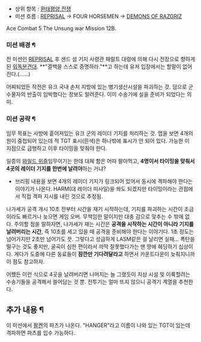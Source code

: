   * 상위 항목 : [환태평양 전쟁](%ED%99%98%ED%83%9C%ED%8F%89%EC%96%91%20%EC%A0%84%EC%9F%81.md)
  * 미션 흐름 : [REPRISAL](REPRISAL.md) -> FOUR HORSEMEN -> [DEMONS OF RAZGRIZ](DEMONS%20OF%20RAZGRIZ.md)  

Ace Combat 5 The Unsung war Mission 12B.

### 미션 배경 ¶

전 미션인 [REPRISAL](REPRISAL.md) 후 샌드 섬 기지 사령관 패럴트 대령에 의해 다시 전장으로 향하게 된 [워독분견대](%EC%9B%8C%EB%8F%85%20%EB%B6%84%EA%B2%AC%EB%8C%80.md). **"결백을 스스로
증명하라."**고 하는데 유저 입장에서는 할말이 없어진다.(......)

  

어찌되었든 작전은 유크 국내 손처 지방에 있는 병기생산시설을 파괴하는 것. 덤으로 군수물자의 반출이 임박했다는 정보도 알려준다. 이미
수송기에 실을 준비가 되었다는 의미.  

### 미션 공략 ¶

  

임무 목표는 사방에 흩어져있는 유크 군의 레이더 기지를 처리하는 것. 맵을 보면 4개의 원이 중첩되어 있는데 적 TGT 표시(흰색)은
하나밖에 표시가 안 되어 있다. 가능한 이 지점으로 급행하고 이후 타이밍을 맞춰야 한다.  

  

일종의 [와일드 위즐](%EC%99%80%EC%9D%BC%EB%93%9C%20%EC%9C%84%EC%A6%90.md)임무이기는 한데
대체 함은 어따 팔아먹고, **4명이서 타이밍을 맞춰서 4곳의 레이더 기지를 한번에 날려야**하는 거냐?

  

  * 브리핑 내용을 보면 4개의 레이더 기지가 링크되어 있어서 동시에 격파해야 한다는 이야기가 나온다. HARM(대 레이더 미사일)을 쏴도 되겠지만 타이밍이라는 관점에서 직접 격파 지시를 내린 것으로 추정됨.  

나가세가 공격 개시 10초 전부터 시간을 재기 시작하는데, 기지를 파괴하는 시간이 조금이라도 빠르거나 늦으면 게임 오버. 무책임한 말이지만
대충 감으로 맞추는 수 밖에 없다. 주의할 점을 말하자면, 나가세가 재는 시간은 **공격을 시작하는 시간이 아니라 기지를 날려버리는
시간**, 즉 10초를 세고 있을 때 공격을 준비해야 한다는 이야기다. 1초 정도는 넘어가지만 2초만 넘어가도 끗. 그렇다고 성급하게
LASM같은 걸 날리면 실패... 폭탄을 떨구는 것도 좋지만, 굴곡이 심한 편이라서 까딱 잘못했다가는 맨 땅에 헤딩하기 십상이다. 게다가
도중에 다른 동료들이 **잠깐만 기다려달라고** 하면서 카운트다운이 늦춰지니까 이 점도 참고하자.

  

어쨌든 이런 식으로 4곳을 날려버리면 나머지는 늘 그랬듯이 지상 시설 및 이륙할려는 수송기들을 공격해서 쓸어담는 것 뿐. 전투기는 얼마 뜨지
않으니 공격기 계열을 추천한다.  

## 추가 내용 ¶

  

이 미션에서 [팔켄](ADF-01.md)의 파츠가 나온다. "HANGER"라고 이름이 나와 있는 TGT이 있는데 격파하면 파츠를 입수
가능하다.

